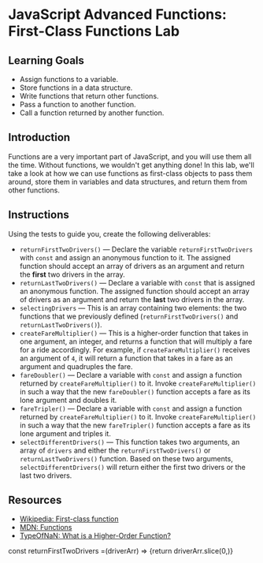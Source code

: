 # JavaScript Advanced Functions: First-Class Functions Lab

## Learning Goals

- Assign functions to a variable.
- Store functions in a data structure.
- Write functions that return other functions.
- Pass a function to another function.
- Call a function returned by another function.

## Introduction

Functions are a very important part of JavaScript, and you will use them all the
time. Without functions, we wouldn't get anything done! In this lab, we'll take
a look at how we can use functions as first-class objects to pass them around,
store them in variables and data structures, and return them from other
functions.

## Instructions

Using the tests to guide you, create the following deliverables:

- `returnFirstTwoDrivers()` — Declare the variable `returnFirstTwoDrivers` with
  `const` and assign an anonymous function to it. The assigned function should
  accept an array of drivers as an argument and return the **first** two drivers
  in the array.
- `returnLastTwoDrivers()` — Declare a variable with `const` that is assigned an
  anonymous function. The assigned function should accept an array of drivers as
  an argument and return the **last** two drivers in the array.
- `selectingDrivers` — This is an array containing two elements: the two
  functions that we previously defined (`returnFirstTwoDrivers()` and
  `returnLastTwoDrivers()`).
- `createFareMultiplier()` — This is a higher-order function that takes in one
  argument, an integer, and returns a function that will multiply a fare for a
  ride accordingly. For example, if `createFareMultiplier()` receives an argument
  of `4`, it will return a function that takes in a fare as an argument and
  quadruples the fare.
- `fareDoubler()` — Declare a variable with `const` and assign a function
  returned by `createFareMultiplier()` to it. Invoke `createFareMultiplier()` in
  such a way that the new `fareDoubler()` function accepts a fare as its lone
  argument and doubles it.
- `fareTripler()` — Declare a variable with `const` and assign a function
  returned by `createFareMultiplier()` to it. Invoke `createFareMultiplier()` in
  such a way that the new `fareTripler()` function accepts a fare as its lone
  argument and triples it.
- `selectDifferentDrivers()` — This function takes two arguments, an array of
  `drivers` and either the `returnFirstTwoDrivers()` or `returnLastTwoDrivers()`
  function. Based on these two arguments, `selectDifferentDrivers()` will return
  either the first two drivers or the last two drivers.

## Resources

- [Wikipedia: First-class function](https://en.wikipedia.org/wiki/First-class_function)
- [MDN: Functions](https://developer.mozilla.org/en-US/docs/Web/JavaScript/Reference/Functions)
- [TypeOfNaN: What is a Higher-Order Function?](https://typeofnan.dev/what-is-a-higher-order-function/)


const returnFirstTwoDrivers =(driverArr) => {return driverArr.slice(0,)} 